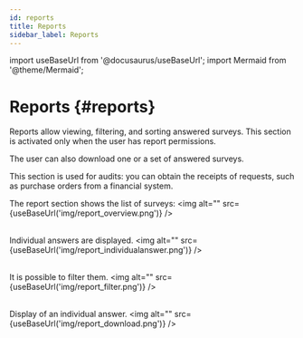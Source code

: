 ```yaml
---
id: reports
title: Reports
sidebar_label: Reports
---
```

import useBaseUrl from '@docusaurus/useBaseUrl'; 
import Mermaid from '@theme/Mermaid';

# Reports {#reports}

Reports allow viewing, filtering, and sorting answered surveys. This section is activated only when the user has report permissions.

The user can also download one or a set of answered surveys.

This section is used for audits: you can obtain the receipts of requests, such as purchase orders from a financial system.

The report section shows the list of surveys:
<img alt="" src={useBaseUrl('img/report_overview.png')} /> <br/><br/>

Individual answers are displayed.
<img alt="" src={useBaseUrl('img/report_individualanswer.png')} /><br/><br/>

It is possible to filter them.
<img alt="" src={useBaseUrl('img/report_filter.png')} /><br/><br/>

Display of an individual answer.
<img alt="" src={useBaseUrl('img/report_download.png')} />

